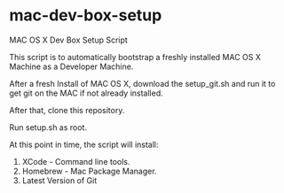 mac-dev-box-setup
=================

MAC OS X Dev Box Setup Script

This script is to automatically bootstrap a freshly installed MAC OS X Machine as a Developer Machine.

After a fresh Install of MAC OS X, download the setup_git.sh and run it to get git on the MAC if not already installed.

After that, clone this repository.

Run setup.sh as root.

At this point in time, the script will install:

1. XCode - Command line tools.
2. Homebrew - Mac Package Manager.
3. Latest Version of Git

